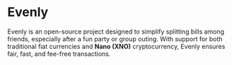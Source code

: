 # Evenly

Evenly is an open-source project designed to simplify splitting bills among friends, especially after a fun party or group outing. With support for both traditional fiat currencies and **Nano (XNO)** cryptocurrency, Evenly ensures fair, fast, and fee-free transactions.
